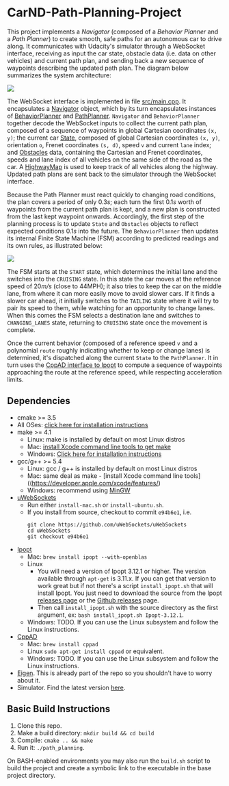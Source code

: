 # CarND-Path-Planning-Project

This project implements a _Navigator_ (composed of a _Behavior Planner_ and a _Path Planner_) to create smooth, safe paths for an autonomous car to drive along. It communicates with Udacity's simulator through a WebSocket interface, receiving as input the car state, obstacle data (i.e. data on other vehicles) and current path plan, and sending back a new sequence of waypoints describing the updated path plan. The diagram below summarizes the system architecture:

<img src="https://xperroni.github.io/CarND-Path-Planning-Project/architecture.jpg">

The WebSocket interface is implemented in file [src/main.cpp](src/main.cpp). It encapsulates a [Navigator](src/navigator.h) object, which by its turn encapsulates instances of [BehaviorPlanner](src/behavior_planner.h) and [PathPlanner](src/path_planner.h). `Navigator` and `BehaviorPlanner` together decode the WebSocket inputs to collect the current path plan, composed of a sequence of waypoints in global Cartesian coordinates `(x, y)`; the current car [State](src/state.h), composed of global Cartesian coordinates `(x, y)`, orientation `o`, Frenet coordinates `(s, d)`, speed `v` and current `lane` index; and [Obstacles](src/obstacles.h) data, containing the Cartesian and Frenet coordinates, speeds and lane index of all vehicles on the same side of the road as the car. A [HighwayMap](src/highway_map.h) is used to keep track of all vehicles along the highway. Updated path plans are sent back to the simulator through the WebSocket interface.

Because the Path Planner must react quickly to changing road conditions, the plan covers a period of only 0.3<i>s</i>; each turn the first 0.1<i>s</i> worth of waypoints from the current path plan is kept, and a new plan is constructed from the last kept waypoint onwards. Accordingly, the first step of the planning process is to update `State` and `Obstacles` objects to reflect expected conditions 0.1<i>s</i> into the future. The `BehaviorPlanner` then updates its internal Finite State Machine (FSM) according to predicted readings and its own rules, as illustrated below:

<img src="https://xperroni.github.io/CarND-Path-Planning-Project/behavior_fsm.jpg">

The FSM starts at the `START` state, which determines the initial lane and the switches into the `CRUISING` state. In this state the car moves at the reference speed of 20<i>m/s</i> (close to 44MPH); it also tries to keep the car on the middle lane, from where it can more easily move to avoid slower cars. If it finds a slower car ahead, it initially switches to the `TAILING` state where it will try to pair its speed to them, while watching for an opportunity to change lanes. When this comes the FSM selects a destination lane and switches to `CHANGING_LANES` state, returning to `CRUISING` state once the movement is complete.

Once the current behavior (composed of a reference speed `v` and a polynomial `route` roughly indicating whether to keep or change lanes) is determined, it's dispatched along the current `State` to the `PathPlanner`. It in turn uses the [CppAD interface to Ipopt](https://www.coin-or.org/CppAD/Doc/ipopt_solve.htm) to compute a sequence of waypoints approaching the route at the reference speed, while respecting acceleration limits.

## Dependencies

* cmake >= 3.5
 * All OSes: [click here for installation instructions](https://cmake.org/install/)
* make >= 4.1
  * Linux: make is installed by default on most Linux distros
  * Mac: [install Xcode command line tools to get make](https://developer.apple.com/xcode/features/)
  * Windows: [Click here for installation instructions](http://gnuwin32.sourceforge.net/packages/make.htm)
* gcc/g++ >= 5.4
  * Linux: gcc / g++ is installed by default on most Linux distros
  * Mac: same deal as make - [install Xcode command line tools]((https://developer.apple.com/xcode/features/)
  * Windows: recommend using [MinGW](http://www.mingw.org/)
* [uWebSockets](https://github.com/uWebSockets/uWebSockets)
  * Run either `install-mac.sh` or `install-ubuntu.sh`.
  * If you install from source, checkout to commit `e94b6e1`, i.e.
    ```
    git clone https://github.com/uWebSockets/uWebSockets
    cd uWebSockets
    git checkout e94b6e1
* [Ipopt](https://projects.coin-or.org/Ipopt)
  * Mac: `brew install ipopt --with-openblas`
  * Linux
    * You will need a version of Ipopt 3.12.1 or higher. The version available through `apt-get` is 3.11.x. If you can get that version to work great but if not there's a script `install_ipopt.sh` that will install Ipopt. You just need to download the source from the Ipopt [releases page](https://www.coin-or.org/download/source/Ipopt/) or the [Github releases](https://github.com/coin-or/Ipopt/releases) page.
    * Then call `install_ipopt.sh` with the source directory as the first argument, ex: `bash install_ipopt.sh Ipopt-3.12.1`.
  * Windows: TODO. If you can use the Linux subsystem and follow the Linux instructions.
* [CppAD](https://www.coin-or.org/CppAD/)
  * Mac: `brew install cppad`
  * Linux `sudo apt-get install cppad` or equivalent.
  * Windows: TODO. If you can use the Linux subsystem and follow the Linux instructions.
* [Eigen](http://eigen.tuxfamily.org/index.php?title=Main_Page). This is already part of the repo so you shouldn't have to worry about it.
* Simulator. Find the latest version [here](https://github.com/udacity/self-driving-car-sim/releases/tag/T3_v1.2).

## Basic Build Instructions

1. Clone this repo.
2. Make a build directory: `mkdir build && cd build`
3. Compile: `cmake .. && make`
4. Run it: `./path_planning`.

On BASH-enabled environments you may also run the `build.sh` script to build the project and create a symbolic link to the executable in the base project directory.
